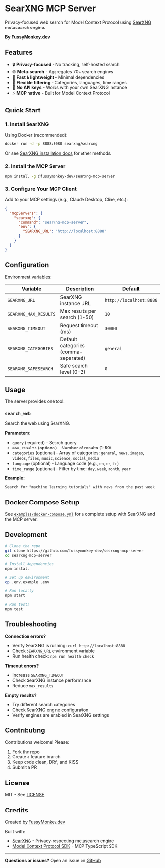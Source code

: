 # SearXNG MCP Server

Privacy-focused web search for Model Context Protocol using [SearXNG](https://github.com/searxng/searxng) metasearch engine.

**By [FussyMonkey.dev](https://fussymonkey.dev)**

## Features

- 🔒 **Privacy-focused** - No tracking, self-hosted search
- 🌐 **Meta-search** - Aggregates 70+ search engines
- 🚀 **Fast & lightweight** - Minimal dependencies
- 🎯 **Flexible filtering** - Categories, languages, time ranges
- 🔑 **No API keys** - Works with your own SearXNG instance
- ⚡ **MCP native** - Built for Model Context Protocol

## Quick Start

### 1. Install SearXNG

Using Docker (recommended):

```bash
docker run -d -p 8888:8080 searxng/searxng
```

Or see [SearXNG installation docs](https://docs.searxng.org/admin/installation.html) for other methods.

### 2. Install the MCP Server

```bash
npm install -g @fussymonkey-dev/searxng-mcp-server
```

### 3. Configure Your MCP Client

Add to your MCP settings (e.g., Claude Desktop, Cline, etc.):

```json
{
  "mcpServers": {
    "searxng": {
      "command": "searxng-mcp-server",
      "env": {
        "SEARXNG_URL": "http://localhost:8888"
      }
    }
  }
}
```

## Configuration

Environment variables:

| Variable | Description | Default |
|----------|-------------|---------|
| `SEARXNG_URL` | SearXNG instance URL | `http://localhost:8888` |
| `SEARXNG_MAX_RESULTS` | Max results per search (1-50) | `10` |
| `SEARXNG_TIMEOUT` | Request timeout (ms) | `30000` |
| `SEARXNG_CATEGORIES` | Default categories (comma-separated) | `general` |
| `SEARXNG_SAFESEARCH` | Safe search level (0-2) | `0` |

## Usage

The server provides one tool:

### `search_web`

Search the web using SearXNG.

**Parameters:**
- `query` (required) - Search query
- `max_results` (optional) - Number of results (1-50)
- `categories` (optional) - Array of categories: `general`, `news`, `images`, `videos`, `files`, `music`, `science`, `social_media`
- `language` (optional) - Language code (e.g., `en`, `es`, `fr`)
- `time_range` (optional) - Filter by time: `day`, `week`, `month`, `year`

**Example:**

```
Search for "machine learning tutorials" with news from the past week
```

## Docker Compose Setup

See [`examples/docker-compose.yml`](examples/docker-compose.yml) for a complete setup with SearXNG and the MCP server.

## Development

```bash
# Clone the repo
git clone https://github.com/fussymonkey-dev/searxng-mcp-server
cd searxng-mcp-server

# Install dependencies
npm install

# Set up environment
cp .env.example .env

# Run locally
npm start

# Run tests
npm test
```

## Troubleshooting

**Connection errors?**
- Verify SearXNG is running: `curl http://localhost:8888`
- Check `SEARXNG_URL` environment variable
- Run health check: `npm run health-check`

**Timeout errors?**
- Increase `SEARXNG_TIMEOUT`
- Check SearXNG instance performance
- Reduce `max_results`

**Empty results?**
- Try different search categories
- Check SearXNG engine configuration
- Verify engines are enabled in SearXNG settings

## Contributing

Contributions welcome! Please:
1. Fork the repo
2. Create a feature branch
3. Keep code clean, DRY, and KISS
4. Submit a PR

## License

MIT - See [LICENSE](LICENSE)

## Credits

Created by [FussyMonkey.dev](https://fussymonkey.dev)

Built with:
- [SearXNG](https://github.com/searxng/searxng) - Privacy-respecting metasearch engine
- [Model Context Protocol SDK](https://github.com/modelcontextprotocol/sdk) - MCP TypeScript SDK

---

**Questions or issues?** Open an issue on [GitHub](https://github.com/fussymonkey-dev/searxng-mcp-server/issues)
